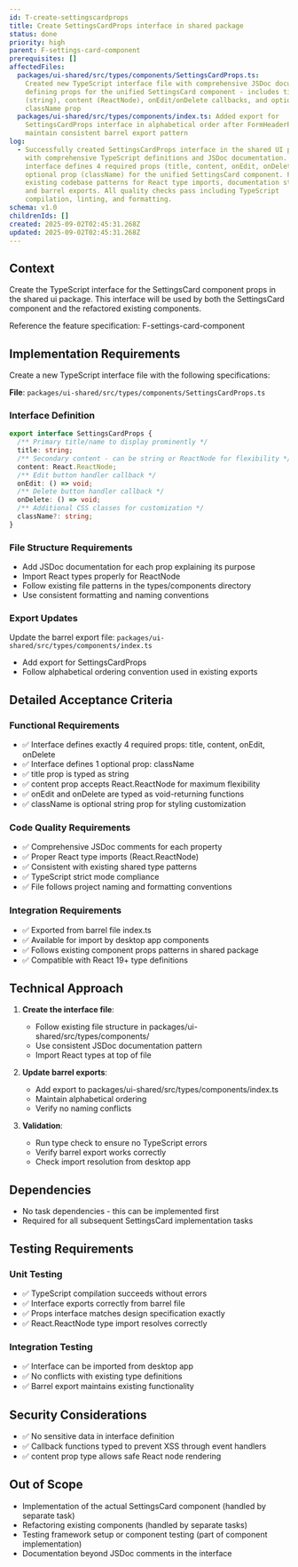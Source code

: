 ```yaml
---
id: T-create-settingscardprops
title: Create SettingsCardProps interface in shared package
status: done
priority: high
parent: F-settings-card-component
prerequisites: []
affectedFiles:
  packages/ui-shared/src/types/components/SettingsCardProps.ts:
    Created new TypeScript interface file with comprehensive JSDoc documentation
    defining props for the unified SettingsCard component - includes title
    (string), content (ReactNode), onEdit/onDelete callbacks, and optional
    className prop
  packages/ui-shared/src/types/components/index.ts: Added export for
    SettingsCardProps interface in alphabetical order after FormHeaderProps to
    maintain consistent barrel export pattern
log:
  - Successfully created SettingsCardProps interface in the shared UI package
    with comprehensive TypeScript definitions and JSDoc documentation. The
    interface defines 4 required props (title, content, onEdit, onDelete) and 1
    optional prop (className) for the unified SettingsCard component. Followed
    existing codebase patterns for React type imports, documentation standards,
    and barrel exports. All quality checks pass including TypeScript
    compilation, linting, and formatting.
schema: v1.0
childrenIds: []
created: 2025-09-02T02:45:31.268Z
updated: 2025-09-02T02:45:31.268Z
---
```


## Context

Create the TypeScript interface for the SettingsCard component props in the shared ui package. This interface will be used by both the SettingsCard component and the refactored existing components.

Reference the feature specification: F-settings-card-component

## Implementation Requirements

Create a new TypeScript interface file with the following specifications:

**File**: `packages/ui-shared/src/types/components/SettingsCardProps.ts`

### Interface Definition

```typescript
export interface SettingsCardProps {
  /** Primary title/name to display prominently */
  title: string;
  /** Secondary content - can be string or ReactNode for flexibility */
  content: React.ReactNode;
  /** Edit button handler callback */
  onEdit: () => void;
  /** Delete button handler callback */
  onDelete: () => void;
  /** Additional CSS classes for customization */
  className?: string;
}
```

### File Structure Requirements

- Add JSDoc documentation for each prop explaining its purpose
- Import React types properly for ReactNode
- Follow existing file patterns in the types/components directory
- Use consistent formatting and naming conventions

### Export Updates

Update the barrel export file: `packages/ui-shared/src/types/components/index.ts`

- Add export for SettingsCardProps
- Follow alphabetical ordering convention used in existing exports

## Detailed Acceptance Criteria

### Functional Requirements

- ✅ Interface defines exactly 4 required props: title, content, onEdit, onDelete
- ✅ Interface defines 1 optional prop: className
- ✅ title prop is typed as string
- ✅ content prop accepts React.ReactNode for maximum flexibility
- ✅ onEdit and onDelete are typed as void-returning functions
- ✅ className is optional string prop for styling customization

### Code Quality Requirements

- ✅ Comprehensive JSDoc comments for each property
- ✅ Proper React type imports (React.ReactNode)
- ✅ Consistent with existing shared type patterns
- ✅ TypeScript strict mode compliance
- ✅ File follows project naming and formatting conventions

### Integration Requirements

- ✅ Exported from barrel file index.ts
- ✅ Available for import by desktop app components
- ✅ Follows existing component props patterns in shared package
- ✅ Compatible with React 19+ type definitions

## Technical Approach

1. **Create the interface file**:
   - Follow existing file structure in packages/ui-shared/src/types/components/
   - Use consistent JSDoc documentation pattern
   - Import React types at top of file

2. **Update barrel exports**:
   - Add export to packages/ui-shared/src/types/components/index.ts
   - Maintain alphabetical ordering
   - Verify no naming conflicts

3. **Validation**:
   - Run type check to ensure no TypeScript errors
   - Verify barrel export works correctly
   - Check import resolution from desktop app

## Dependencies

- No task dependencies - this can be implemented first
- Required for all subsequent SettingsCard implementation tasks

## Testing Requirements

### Unit Testing

- ✅ TypeScript compilation succeeds without errors
- ✅ Interface exports correctly from barrel file
- ✅ Props interface matches design specification exactly
- ✅ React.ReactNode type import resolves correctly

### Integration Testing

- ✅ Interface can be imported from desktop app
- ✅ No conflicts with existing type definitions
- ✅ Barrel export maintains existing functionality

## Security Considerations

- ✅ No sensitive data in interface definition
- ✅ Callback functions typed to prevent XSS through event handlers
- ✅ content prop type allows safe React node rendering

## Out of Scope

- Implementation of the actual SettingsCard component (handled by separate task)
- Refactoring existing components (handled by separate tasks)
- Testing framework setup or component testing (part of component implementation)
- Documentation beyond JSDoc comments in the interface
